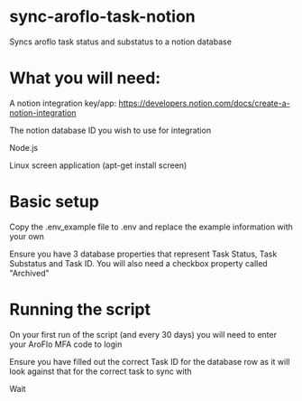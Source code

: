 # sync-aroflo-task-notion
Syncs aroflo task status and substatus to a notion database

# What you will need:
A notion integration key/app: https://developers.notion.com/docs/create-a-notion-integration

The notion database ID you wish to use for integration

Node.js

Linux screen application (apt-get install screen)

# Basic setup
Copy the .env_example file to .env and replace the example information with your own

Ensure you have 3 database properties that represent Task Status, Task Substatus and Task ID. You will also need a checkbox property called "Archived"

# Running the script
On your first run of the script (and every 30 days) you will need to enter your AroFlo MFA code to login

Ensure you have filled out the correct Task ID for the database row as it will look against that for the correct task to sync with

Wait
